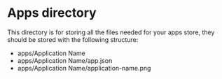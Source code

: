 # Apps directory

This directory is for storing all the files needed for your apps store, they should be stored with the following structure:

* apps/Application Name
* apps/Application Name/app.json
* apps/Application Name/application-name.png